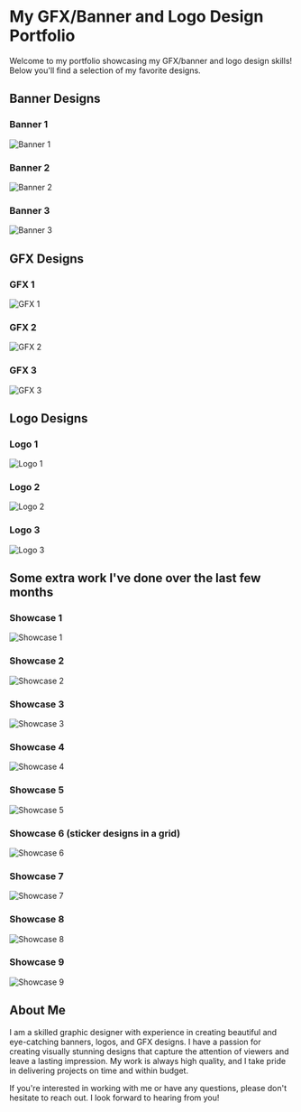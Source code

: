 # My GFX/Banner and Logo Design Portfolio

Welcome to my portfolio showcasing my GFX/banner and logo design skills! Below you'll find a selection of my favorite designs.

## Banner Designs

### Banner 1

![Banner 1](banner1.png)

### Banner 2

![Banner 2](banner2.png)

### Banner 3

![Banner 3](banner3.png)

## GFX Designs

### GFX 1

![GFX 1](gfx1.png)

### GFX 2

![GFX 2](gfx2fix.png)

### GFX 3

![GFX 3](gfx3fix.png)

## Logo Designs

### Logo 1

![Logo 1](logo1fix.png)

### Logo 2

![Logo 2](logo2.png)

### Logo 3

![Logo 3](logo3fix.png)

## Some extra work I've done over the last few months

### Showcase 1
![Showcase 1](extra1fix.png)

### Showcase 2
![Showcase 2](extra2.png)

### Showcase 3
![Showcase 3](extra3.png)

### Showcase 4
![Showcase 4](extra4.png)

### Showcase 5
![Showcase 5](extra5fix.png)

### Showcase 6 (sticker designs in a grid)
![Showcase 6](extra6.png)

### Showcase 7 
![Showcase 7](extra7.png)

### Showcase 8
![Showcase 8](extra8.png)

### Showcase 9
![Showcase 9](extra9.png)

## About Me

I am a skilled graphic designer with experience in creating beautiful and eye-catching banners, logos, and GFX designs. I have a passion for creating visually stunning designs that capture the attention of viewers and leave a lasting impression. My work is always high quality, and I take pride in delivering projects on time and within budget.

If you're interested in working with me or have any questions, please don't hesitate to reach out. I look forward to hearing from you!

